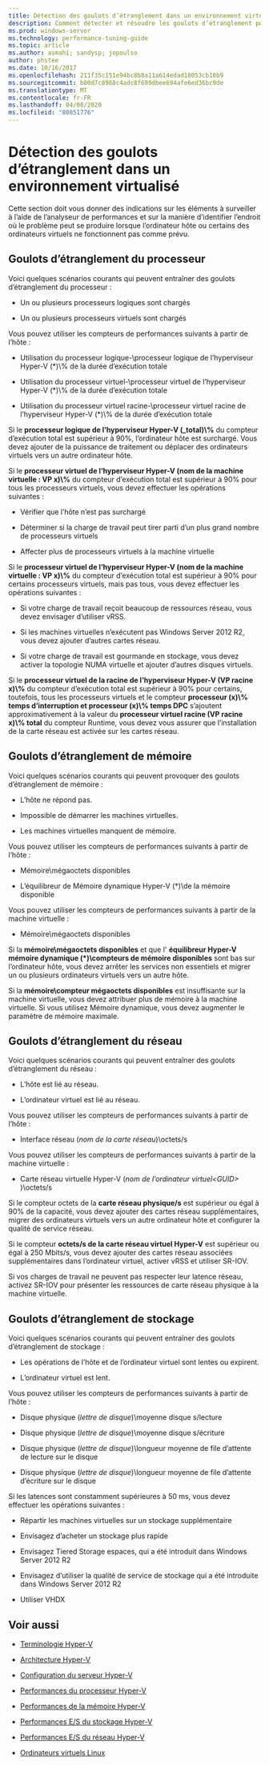 ```yaml
---
title: Détection des goulots d’étranglement dans un environnement virtualisé
description: Comment détecter et résoudre les goulots d’étranglement potentiels des performances Hyper-v
ms.prod: windows-server
ms.technology: performance-tuning-guide
ms.topic: article
ms.author: asmahi; sandysp; jopoulso
author: phstee
ms.date: 10/16/2017
ms.openlocfilehash: 211f35c151e94bc8b8a11a614edad18053cb18b9
ms.sourcegitcommit: b00d7c8968c4adc8f699dbee694afe6ed36bc9de
ms.translationtype: MT
ms.contentlocale: fr-FR
ms.lasthandoff: 04/08/2020
ms.locfileid: "80851776"
---
```

# <a name="detecting-bottlenecks-in-a-virtualized-environment"></a>Détection des goulots d’étranglement dans un environnement virtualisé

Cette section doit vous donner des indications sur les éléments à surveiller à l’aide de l’analyseur de performances et sur la manière d’identifier l’endroit où le problème peut se produire lorsque l’ordinateur hôte ou certains des ordinateurs virtuels ne fonctionnent pas comme prévu.

## <a name="processor-bottlenecks"></a>Goulots d’étranglement du processeur

Voici quelques scénarios courants qui peuvent entraîner des goulots d’étranglement du processeur :

-   Un ou plusieurs processeurs logiques sont chargés

-   Un ou plusieurs processeurs virtuels sont chargés

Vous pouvez utiliser les compteurs de performances suivants à partir de l’hôte :

-   Utilisation du processeur logique-\\processeur logique de l’hyperviseur Hyper-V (\*)\\% de la durée d’exécution totale

-   Utilisation du processeur virtuel-\\processeur virtuel de l’hyperviseur Hyper-V (\*)\\% de la durée d’exécution totale

-   Utilisation du processeur virtuel racine-\\processeur virtuel racine de l’hyperviseur Hyper-V (\*)\\% de la durée d’exécution totale

Si le **processeur logique de l’hyperviseur Hyper-V (\_total)\\%** du compteur d’exécution total est supérieur à 90%, l’ordinateur hôte est surchargé. Vous devez ajouter de la puissance de traitement ou déplacer des ordinateurs virtuels vers un autre ordinateur hôte.

Si le **processeur virtuel de l’hyperviseur Hyper-V (nom de la machine virtuelle : VP x)\\%** du compteur d’exécution total est supérieur à 90% pour tous les processeurs virtuels, vous devez effectuer les opérations suivantes :

-   Vérifier que l’hôte n’est pas surchargé

-   Déterminer si la charge de travail peut tirer parti d’un plus grand nombre de processeurs virtuels

-   Affecter plus de processeurs virtuels à la machine virtuelle

Si le **processeur virtuel de l’hyperviseur Hyper-V (nom de la machine virtuelle : VP x)\\%** du compteur d’exécution total est supérieur à 90% pour certains processeurs virtuels, mais pas tous, vous devez effectuer les opérations suivantes :

-   Si votre charge de travail reçoit beaucoup de ressources réseau, vous devez envisager d’utiliser vRSS.

-   Si les machines virtuelles n’exécutent pas Windows Server 2012 R2, vous devez ajouter d’autres cartes réseau.

-   Si votre charge de travail est gourmande en stockage, vous devez activer la topologie NUMA virtuelle et ajouter d’autres disques virtuels.

Si le **processeur virtuel de la racine de l’hyperviseur Hyper-V (VP racine x)\\%** du compteur d’exécution total est supérieur à 90% pour certains, toutefois, tous les processeurs virtuels et le compteur **processeur (x)\\% temps d’interruption et processeur (x)\\% temps DPC** s’ajoutent approximativement à la valeur du **processeur virtuel racine (VP racine x)\\% total** du compteur Runtime, vous devez vous assurer que l’installation de la carte réseau est activée sur les cartes réseau.

## <a name="memory-bottlenecks"></a>Goulots d’étranglement de mémoire

Voici quelques scénarios courants qui peuvent provoquer des goulots d’étranglement de mémoire :

-   L’hôte ne répond pas.

-   Impossible de démarrer les machines virtuelles.

-   Les machines virtuelles manquent de mémoire.

Vous pouvez utiliser les compteurs de performances suivants à partir de l’hôte :

-   Mémoire\\mégaoctets disponibles

-   L’équilibreur de Mémoire dynamique Hyper-V (\*)\\de la mémoire disponible

Vous pouvez utiliser les compteurs de performances suivants à partir de la machine virtuelle :

-   Mémoire\\mégaoctets disponibles

Si la **mémoire\\mégaoctets disponibles** et que l' **équilibreur Hyper-V mémoire dynamique (\*)\\compteurs de mémoire disponibles** sont bas sur l’ordinateur hôte, vous devez arrêter les services non essentiels et migrer un ou plusieurs ordinateurs virtuels vers un autre hôte.

Si la **mémoire\\compteur mégaoctets disponibles** est insuffisante sur la machine virtuelle, vous devez attribuer plus de mémoire à la machine virtuelle. Si vous utilisez Mémoire dynamique, vous devez augmenter le paramètre de mémoire maximale.

## <a name="network-bottlenecks"></a>Goulots d’étranglement du réseau

Voici quelques scénarios courants qui peuvent entraîner des goulots d’étranglement du réseau :

-   L’hôte est lié au réseau.

-   L’ordinateur virtuel est lié au réseau.

Vous pouvez utiliser les compteurs de performances suivants à partir de l’hôte :

-   Interface réseau (*nom de la carte réseau*)\\octets/s

Vous pouvez utiliser les compteurs de performances suivants à partir de la machine virtuelle :

-   Carte réseau virtuelle Hyper-V (*nom de l’ordinateur virtuel&lt;GUID&gt;* )\\octets/s

Si le compteur octets de la **carte réseau physique/s** est supérieur ou égal à 90% de la capacité, vous devez ajouter des cartes réseau supplémentaires, migrer des ordinateurs virtuels vers un autre ordinateur hôte et configurer la qualité de service réseau.

Si le compteur **octets/s de la carte réseau virtuel Hyper-V** est supérieur ou égal à 250 Mbits/s, vous devez ajouter des cartes réseau associées supplémentaires dans l’ordinateur virtuel, activer vRSS et utiliser SR-IOV.

Si vos charges de travail ne peuvent pas respecter leur latence réseau, activez SR-IOV pour présenter les ressources de carte réseau physique à la machine virtuelle.

## <a name="storage-bottlenecks"></a>Goulots d’étranglement de stockage

Voici quelques scénarios courants qui peuvent entraîner des goulots d’étranglement de stockage :

-   Les opérations de l’hôte et de l’ordinateur virtuel sont lentes ou expirent.

-   L’ordinateur virtuel est lent.

Vous pouvez utiliser les compteurs de performances suivants à partir de l’hôte :

-   Disque physique (*lettre de disque*)\\moyenne disque s/lecture

-   Disque physique (*lettre de disque*)\\moyenne disque s/écriture

-   Disque physique (*lettre de disque*)\\longueur moyenne de file d’attente de lecture sur le disque

-   Disque physique (*lettre de disque*)\\longueur moyenne de file d’attente d’écriture sur le disque

Si les latences sont constamment supérieures à 50 ms, vous devez effectuer les opérations suivantes :

-   Répartir les machines virtuelles sur un stockage supplémentaire

-   Envisagez d’acheter un stockage plus rapide

-   Envisagez Tiered Storage espaces, qui a été introduit dans Windows Server 2012 R2

-   Envisagez d’utiliser la qualité de service de stockage qui a été introduite dans Windows Server 2012 R2

-   Utiliser VHDX

## <a name="see-also"></a>Voir aussi

-   [Terminologie Hyper-V](terminology.md)

-   [Architecture Hyper-V](architecture.md)

-   [Configuration du serveur Hyper-V](configuration.md)

-   [Performances du processeur Hyper-V](processor-performance.md)

-   [Performances de la mémoire Hyper-V](memory-performance.md)

-   [Performances E/S du stockage Hyper-V](storage-io-performance.md)

-   [Performances E/S du réseau Hyper-V](network-io-performance.md)

-   [Ordinateurs virtuels Linux](linux-virtual-machine-considerations.md)
